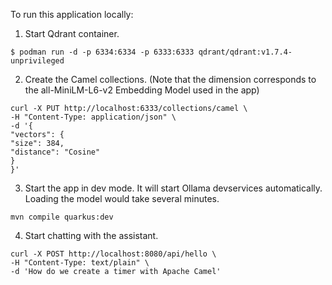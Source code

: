 To run this application locally:

1. Start Qdrant container.
```shell
$ podman run -d -p 6334:6334 -p 6333:6333 qdrant/qdrant:v1.7.4-unprivileged
```

2. Create the Camel collections. (Note that the dimension corresponds to the all-MiniLM-L6-v2 Embedding Model used in the app)
```shell
curl -X PUT http://localhost:6333/collections/camel \
-H "Content-Type: application/json" \
-d '{
"vectors": {
"size": 384,
"distance": "Cosine"
}
}'
```

3. Start the app in dev mode. It will start Ollama devservices automatically. Loading the model would take several minutes.
```shell
mvn compile quarkus:dev
```

4. Start chatting with the assistant. 
```shell
curl -X POST http://localhost:8080/api/hello \
-H "Content-Type: text/plain" \
-d 'How do we create a timer with Apache Camel'
```
